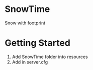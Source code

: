 # SnowTime

Snow with footprint 

# Getting Started

1. Add SnowTime folder into resources
2. Add in server.cfg




